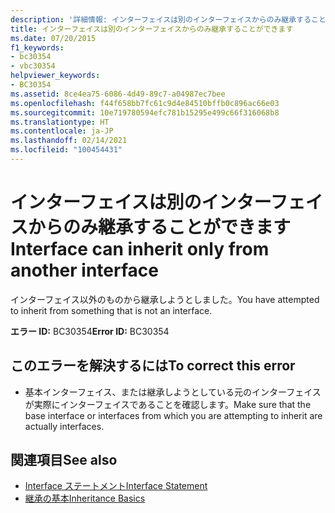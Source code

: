 ```yaml
---
description: '詳細情報: インターフェイスは別のインターフェイスからのみ継承することができます'
title: インターフェイスは別のインターフェイスからのみ継承することができます
ms.date: 07/20/2015
f1_keywords:
- bc30354
- vbc30354
helpviewer_keywords:
- BC30354
ms.assetid: 8ce4ea75-6086-4d49-89c7-a04987ec7bee
ms.openlocfilehash: f44f658bb7fc61c9d4e84510bffb0c896ac66e03
ms.sourcegitcommit: 10e719780594efc781b15295e499c66f316068b8
ms.translationtype: HT
ms.contentlocale: ja-JP
ms.lasthandoff: 02/14/2021
ms.locfileid: "100454431"
---
```

# <a name="interface-can-inherit-only-from-another-interface"></a><span data-ttu-id="23a98-103">インターフェイスは別のインターフェイスからのみ継承することができます</span><span class="sxs-lookup"><span data-stu-id="23a98-103">Interface can inherit only from another interface</span></span>

<span data-ttu-id="23a98-104">インターフェイス以外のものから継承しようとしました。</span><span class="sxs-lookup"><span data-stu-id="23a98-104">You have attempted to inherit from something that is not an interface.</span></span>  
  
 <span data-ttu-id="23a98-105">**エラー ID:** BC30354</span><span class="sxs-lookup"><span data-stu-id="23a98-105">**Error ID:** BC30354</span></span>  
  
## <a name="to-correct-this-error"></a><span data-ttu-id="23a98-106">このエラーを解決するには</span><span class="sxs-lookup"><span data-stu-id="23a98-106">To correct this error</span></span>  
  
- <span data-ttu-id="23a98-107">基本インターフェイス、または継承しようとしている元のインターフェイスが実際にインターフェイスであることを確認します。</span><span class="sxs-lookup"><span data-stu-id="23a98-107">Make sure that the base interface or interfaces from which you are attempting to inherit are actually interfaces.</span></span>  
  
## <a name="see-also"></a><span data-ttu-id="23a98-108">関連項目</span><span class="sxs-lookup"><span data-stu-id="23a98-108">See also</span></span>

- [<span data-ttu-id="23a98-109">Interface ステートメント</span><span class="sxs-lookup"><span data-stu-id="23a98-109">Interface Statement</span></span>](../language-reference/statements/interface-statement.md)
- [<span data-ttu-id="23a98-110">継承の基本</span><span class="sxs-lookup"><span data-stu-id="23a98-110">Inheritance Basics</span></span>](../programming-guide/language-features/objects-and-classes/inheritance-basics.md)
